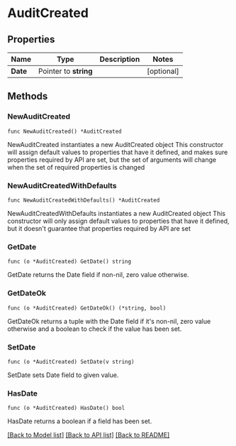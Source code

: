 # AuditCreated

## Properties

Name | Type | Description | Notes
------------ | ------------- | ------------- | -------------
**Date** | Pointer to **string** |  | [optional] 

## Methods

### NewAuditCreated

`func NewAuditCreated() *AuditCreated`

NewAuditCreated instantiates a new AuditCreated object
This constructor will assign default values to properties that have it defined,
and makes sure properties required by API are set, but the set of arguments
will change when the set of required properties is changed

### NewAuditCreatedWithDefaults

`func NewAuditCreatedWithDefaults() *AuditCreated`

NewAuditCreatedWithDefaults instantiates a new AuditCreated object
This constructor will only assign default values to properties that have it defined,
but it doesn't guarantee that properties required by API are set

### GetDate

`func (o *AuditCreated) GetDate() string`

GetDate returns the Date field if non-nil, zero value otherwise.

### GetDateOk

`func (o *AuditCreated) GetDateOk() (*string, bool)`

GetDateOk returns a tuple with the Date field if it's non-nil, zero value otherwise
and a boolean to check if the value has been set.

### SetDate

`func (o *AuditCreated) SetDate(v string)`

SetDate sets Date field to given value.

### HasDate

`func (o *AuditCreated) HasDate() bool`

HasDate returns a boolean if a field has been set.


[[Back to Model list]](../README.md#documentation-for-models) [[Back to API list]](../README.md#documentation-for-api-endpoints) [[Back to README]](../README.md)



